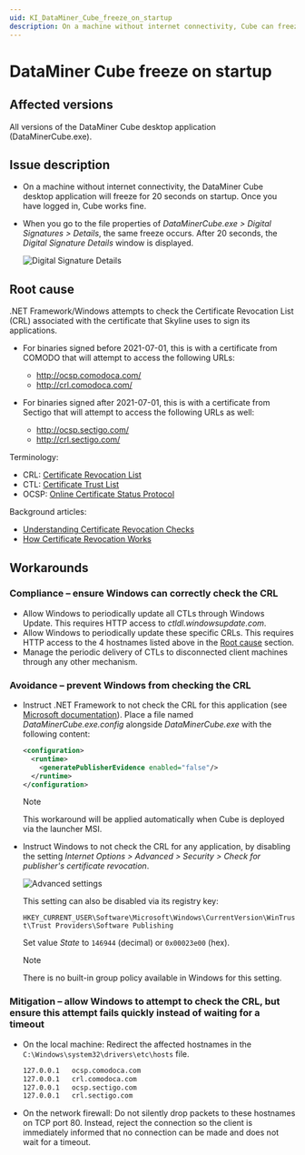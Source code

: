 ```yaml
---
uid: KI_DataMiner_Cube_freeze_on_startup
description: On a machine without internet connectivity, Cube can freeze for 20 seconds on startup. To avoid this, ensure Windows can correctly check the CRL.
---
```


# DataMiner Cube freeze on startup

## Affected versions

All versions of the DataMiner Cube desktop application (DataMinerCube.exe).

## Issue description

- On a machine without internet connectivity, the DataMiner Cube desktop application will freeze for 20 seconds on startup. Once you have logged in, Cube works fine.
- When you go to the file properties of *DataMinerCube.exe > Digital Signatures > Details*, the same freeze occurs. After 20 seconds, the *Digital Signature Details* window is displayed.

    ![Digital Signature Details](~/user-guide/images/CRL-Freeze-Signature-Details.png)

## Root cause

.NET Framework/Windows attempts to check the Certificate Revocation List (CRL) associated with the certificate that Skyline uses to sign its applications.

- For binaries signed before 2021-07-01, this is with a certificate from COMODO that will attempt to access the following URLs:

  - <http://ocsp.comodoca.com/>
  - <http://crl.comodoca.com/>

- For binaries signed after 2021-07-01, this is with a certificate from Sectigo that will attempt to access the following URLs as well:

  - <http://ocsp.sectigo.com/>
  - <http://crl.sectigo.com/>

Terminology:

- CRL: [Certificate Revocation List](https://en.wikipedia.org/wiki/Certificate_revocation_list)
- CTL: [Certificate Trust List](https://docs.microsoft.com/en-us/windows/win32/seccrypto/certificate-trust-list-overview)
- OCSP: [Online Certificate Status Protocol](https://en.wikipedia.org/wiki/Online_Certificate_Status_Protocol)

Background articles:

- [Understanding Certificate Revocation Checks](https://docs.microsoft.com/en-us/archive/blogs/ieinternals/understanding-certificate-revocation-checks)
- [How Certificate Revocation Works](https://docs.microsoft.com/en-us/previous-versions/windows/it-pro/windows-server-2008-R2-and-2008/ee619754(v=ws.10))

## Workarounds

### Compliance – ensure Windows can correctly check the CRL

- Allow Windows to periodically update all CTLs through Windows Update. This requires HTTP access to *ctldl.windowsupdate.com*.
- Allow Windows to periodically update these specific CRLs. This requires HTTP access to the 4 hostnames listed above in the [Root cause](#root-cause) section.
- Manage the periodic delivery of CTLs to disconnected client machines through any other mechanism.

### Avoidance – prevent Windows from checking the CRL

- Instruct .NET Framework to not check the CRL for this application (see [Microsoft documentation](https://docs.microsoft.com/en-us/dotnet/framework/configure-apps/file-schema/runtime/generatepublisherevidence-element)). Place a file named *DataMinerCube.exe.config* alongside *DataMinerCube.exe* with the following content:

  ```xml
  <configuration>
    <runtime>
      <generatePublisherEvidence enabled="false"/>
    </runtime>
  </configuration>
  ```

  > [!NOTE]
  > This workaround will be applied automatically when Cube is deployed via the launcher MSI.

- Instruct Windows to not check the CRL for any application, by disabling the setting *Internet Options > Advanced > Security > Check for publisher's certificate revocation*.

  ![Advanced settings](~/user-guide/images/CRL-Freeze-IE-Advanced-Settings.png)

  This setting can also be disabled via its registry key:

  `HKEY_CURRENT_USER\Software\Microsoft\Windows\CurrentVersion\WinTrust\Trust Providers\Software Publishing`

  Set value *State* to `146944` (decimal) or `0x00023e00` (hex).

  > [!NOTE]
  > There is no built-in group policy available in Windows for this setting.

### Mitigation – allow Windows to attempt to check the CRL, but ensure this attempt fails quickly instead of waiting for a timeout

- On the local machine: Redirect the affected hostnames in the `C:\Windows\system32\drivers\etc\hosts` file.

  ```txt
  127.0.0.1   ocsp.comodoca.com
  127.0.0.1   crl.comodoca.com
  127.0.0.1   ocsp.sectigo.com
  127.0.0.1   crl.sectigo.com
  ```

- On the network firewall: Do not silently drop packets to these hostnames on TCP port 80. Instead, reject the connection so the client is immediately informed that no connection can be made and does not wait for a timeout.

